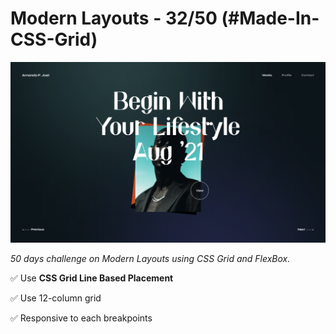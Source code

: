 # Modern Layouts - 32/50 (#Made-In-CSS-Grid)

![Screenshot](/assets/screenshot/layout-32-screenshot.png)

_50 days challenge on Modern Layouts using CSS Grid and FlexBox._

✅ Use **CSS Grid Line Based Placement**

✅ Use 12-column grid

✅ Responsive to each breakpoints
